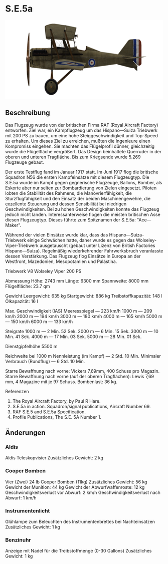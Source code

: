 # S.E.5a

![se5a](../images/se5a.png)

## Beschreibung

Das Flugzeug wurde von der britischen Firma RAF (Royal Aircraft Factory) entworfen. Ziel war, ein Kampflugzeug um das Hispano—Suiza Triebwerk mit 200 PS zu bauen, um eine hohe Steiggeschwindigkeit und Top-Speed zu erhalten. Um dieses Ziel zu erreichen, mußten die Ingenieure einen Kompromiss eingehen. Sie machten das Flügelprofil dünner, gleichzeitig wurde die Flügelfläche vergrößert. Das Design beinhaltete Querruder in der oberen und unteren Tragfläche. Bis zum Kriegsende wurde 5.269 Flugzeuge gebaut.

Der erste Testflug fand im Januar 1917 statt. Im Juni 1917 flog die britische Squadron N56 die ersten Kampfeinsätze mit diesem Flugzeugtyp. Die S.E.5a wurde im Kampf gegen gegnerische Flugzeuge, Ballons, Bomber, als Eskorte aber nur selten zur Bombardierung von Zielen eingesetzt. Piloten lobten die Stabilität des Rahmens, die Manövrierfähigkeit, die Sturzflugfähigkeit und den Einsatz der beiden Maschinengewehre, die exzellente Steuerung und dessen Sensibilität bei niedrigen Geschwindigkeiten. Bei zu hohen Geschwindigkeiten konnte das Flugzeug jedoch nicht landen. Interessanterweise flogen die meisten britischen Asse diesen Flugzeugtyp. Dieses führte zum Spitznamen der S.E.5a: "Ace—Maker".

Während der vielen Einsätze wurde klar, dass das Hispano—Suiza-Triebwerk einige Schwächen hatte, daher wurde es gegen das Wolseley-Viper-Triebwerk ausgetauscht (gebaut unter Lizenz von British Factories Hispano—Suiza). Regelmäßig wiederkehrender Fahrwerksbruch veranlasste dessen  Verstärkung. Das Flugzeug flog Einsätze in Europa an der Westfront, Mazedonien, Mesopotamien und Palästina.


Triebwerk V8 Wolseley Viper 200 PS

Abmessung
Höhe: 2743 mm
Länge: 6300 mm
Spannweite: 8000 mm
Flügelfläche: 23.7 qm

Gewicht
Leergewicht: 635 kg
Startgewicht: 886 kg
Treibstoffkapazität: 148 l
Ölkapazität: 16 l

Max. Geschwindigkeit (IAS)
Meeresspiegel — 223 km/h
1000 m — 209 km/h
2000 m — 194 km/h
3000 m — 180 km/h
4000 m — 165 km/h
5000 m — 150 km/h
6000 m — 133 km/h

Steigrate
1000 m —  2 Min. 52 Sek.
2000 m —  6 Min. 15 Sek.
3000 m — 10 Min. 41 Sek.
4000 m — 17 Min. 03 Sek.
5000 m — 28 Min. 01 Sek.

Dienstgipfelhöhe 5500 m

Reichweite bei 1000 m
Nennleistung (im Kampf) — 2 Std. 10 Min.
Minimaler Verbrauch (Rundflug) — 6 Std. 10 Min.

Starre Bewaffnung nach vorne: Vickers 7,69mm, 400 Schuss pro Magazin.
Starre Bewaffnung nach vorne (auf der oberen Tragflächen): Lewis 7,69 mm, 4 Magazine mit je 97 Schuss.
Bombenlast:  36 kg.

Referenzen
1) The Royal Aircraft Factory, by Paul R Hare.
2) S.E.5a in action. Squadron/signal publications, Aircraft Number 69.
3) RAF S.E.5 and S.E.5a Specification.
4) Profile Publications, The S.E. 5A Number 1.

## Änderungen


### Aldis

Aldis Teleskopvisier
Zusätzliches Gewicht: 2 kg


### Cooper Bomben

Vier (Zwei) 24 lb Cooper Bomben (11kg)
Zusätzliches Gewicht: 56 kg
Gewicht der Munition: 44 kg
Gewicht der Abwurfwaffenroste: 12 kg
Geschwindigkeitsverlust vor Abwurf: 2 km/h
Geschwindigkeitsverlust nach Abwurf: 1 km/h


### Instrumentenlicht

Glühlampe zum Beleuchten des Instrumentenbrettes bei Nachteinsätzen
Zusätzliches Gewicht: 1 kg


### Benzinuhr

Anzeige mit Nadel für die Treibstoffmenge (0-30 Gallons)
Zusätzliches Gewicht: 1 kg
